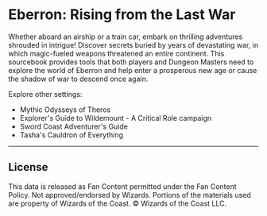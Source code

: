 # Eberron: Rising from the Last War

Whether aboard an airship or a train car, embark on thrilling adventures shrouded in intrigue! Discover secrets buried by years of devastating war, in which magic-fueled weapons threatened an entire continent. This sourcebook provides tools that both players and Dungeon Masters need to explore the world of Eberron and help enter a prosperous new age or cause the shadow of war to descend once again.

Explore other settings:

* Mythic Odysseys of Theros
* Explorer's Guide to Wildemount - A Critical Role campaign
* Sword Coast Adventurer's Guide
* Tasha's Cauldron of Everything

---

## License

This data is released as Fan Content permitted under the Fan Content Policy. Not approved/endorsed by Wizards. Portions of the materials used are property of Wizards of the Coast. © Wizards of the Coast LLC.
